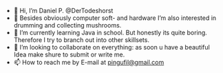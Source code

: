 - 👋 Hi, I’m Daniel P. @DerTodeshorst
- 👀 Besides obviously computer soft- and hardware I’m also interested in drumming and collecting mushrooms.
- 🌱 I’m currently learning Java in school. But honestly its quite boring. Therefore I try to branch out into other skillsets.
- 💞️ I’m looking to collaborate on everything: as soon u have a beautiful Idea make shure to submit or write me.
- 📫 How to reach me by E-mail at pingufil@gmail.com

<!---
DerTodeshorst/DerTodeshorst is a ✨ special ✨ repository because its `README.md` (this file) appears on your GitHub profile.
You can click the Preview link to take a look at your changes.
--->
